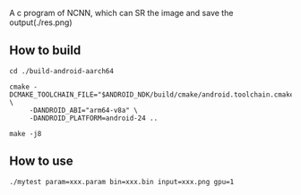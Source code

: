A c program of NCNN, which can SR the image and save the output(./res.png)
## How to build
```shell
cd ./build-android-aarch64

cmake -DCMAKE_TOOLCHAIN_FILE="$ANDROID_NDK/build/cmake/android.toolchain.cmake" \
     -DANDROID_ABI="arm64-v8a" \
     -DANDROID_PLATFORM=android-24 ..

make -j8
```

## How to use
```
./mytest param=xxx.param bin=xxx.bin input=xxx.png gpu=1
```
